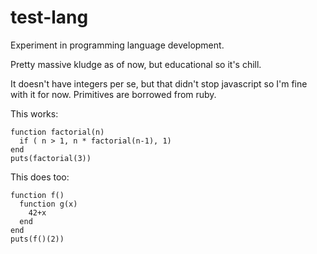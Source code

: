 # test-lang

Experiment in programming language development.

Pretty massive kludge as of now, but educational so it's chill.

It doesn't have integers per se, but that didn't stop javascript so I'm
fine with it for now. Primitives are borrowed from ruby.

This works:
```
function factorial(n)
  if ( n > 1, n * factorial(n-1), 1)
end
puts(factorial(3))
```

This does too:

```
function f()
  function g(x)
    42+x
  end
end
puts(f()(2))
```
